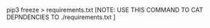[//]: # (BUILD NOTES )

[//]: # ()
[//]: # (To Create AutoRequirements Build )
[//]: # (python -m pip install requests)
[//]: # ([//]: # &#40;pip install pipreqs&#41;)
[//]: # (&#40;bash lines&#41; pip install pipreqs)

[//]: # (pipreqs)

[//]: # ([//]: # &#40;pip3 install pip-tools&#41;)
[//]: # ([//]: # &#40;&#41;)
[//]: # ([//]: # &#40;pipreqs /path/to/project&#41;) 
pip3 freeze > requirements.txt [NOTE: USE THIS COMMAND TO CAT DEPNDENCIES TO ./requirements.txt ]

